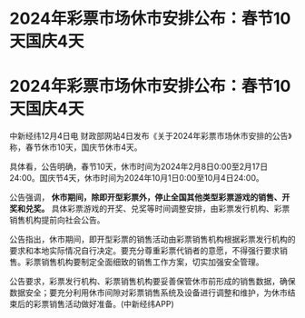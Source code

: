 # 2024年彩票市场休市安排公布：春节10天国庆4天

# 2024年彩票市场休市安排公布：春节10天国庆4天

中新经纬12月4日电 财政部网站4日发布《关于2024年彩票市场休市安排的公告》称，春节休市10天，国庆节休市4天。

具体看，公告明确，春节10天，休市时间为2024年2月8日0:00至2月17日24:00。国庆节4天，休市时间为2024年10月1日0:00至10月4日24:00。

公告强调， **休市期间，除即开型彩票外，停止全国其他类型彩票游戏的销售、开奖和兑奖。**
具体彩票游戏的开奖、兑奖等时间调整安排，由彩票发行机构、彩票销售机构提前向社会公告。

公告指出，休市期间，即开型彩票的销售活动由彩票销售机构根据彩票发行机构的要求和本地实际情况自行决定。要充分尊重彩票代销者的意愿，不得强行要求销售。彩票销售机构要制定全面细致的销售工作方案，切实加强安全管理。

公告要求，彩票发行机构、彩票销售机构要妥善保管休市前形成的销售数据，确保数据安全；要充分利用休市间隙对彩票销售系统及设备进行调整和维护，为休市结束后的彩票销售活动做好准备。(中新经纬APP)

